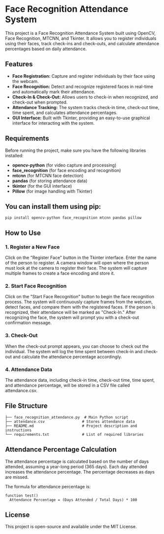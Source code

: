 # Face Recognition Attendance System
This project is a Face Recognition Attendance System built using OpenCV, Face Recognition, MTCNN, and Tkinter. It allows you to register individuals using their faces, track check-ins and check-outs, and calculate attendance percentages based on daily attendance.

## Features
- **Face Registration:** Capture and register individuals by their face using the webcam.
- **Face Recognition:** Detect and recognize registered faces in real-time and automatically mark their attendance.
- **Check-In & Check-Out:** Allows users to check-in when recognized, and check-out when prompted.
- **Attendance Tracking:** The system tracks check-in time, check-out time, time spent, and calculates attendance percentages.
- **GUI Interface:** Built with Tkinter, providing an easy-to-use graphical interface for interacting with the system.

## Requirements
Before running the project, make sure you have the following libraries installed:
- **opencv-python** (for video capture and processing)
- **face_recognition** (for face encoding and recognition)
- **mtcnn** (for MTCNN face detection)
- **pandas** (for storing attendance data)
- **tkinter** (for the GUI interface)
- **Pillow** (for image handling with Tkinter)

## You can install them using pip:
``` function test()
pip install opencv-python face_recognition mtcnn pandas pillow
```
## How to Use

### 1. Register a New Face
Click on the "Register Face" button in the Tkinter interface.
Enter the name of the person to register.
A camera window will open where the person must look at the camera to register their face. The system will capture multiple frames to create a face encoding and store it.

### 2. Start Face Recognition
Click on the "Start Face Recognition" button to begin the face recognition process.
The system will continuously capture frames from the webcam, detect faces, and compare them with the registered faces.
If the person is recognized, their attendance will be marked as "Check-In."
After recognizing the face, the system will prompt you with a check-out confirmation message.

### 3. Check-Out
When the check-out prompt appears, you can choose to check out the individual.
The system will log the time spent between check-in and check-out and calculate the attendance percentage accordingly.

### 4. Attendance Data
The attendance data, including check-in time, check-out time, time spent, and attendance percentage, will be stored in a CSV file called attendance.csv.

## File Structure

```
├── face_recognition_attendance.py  # Main Python script
├── attendance.csv                 # Stores attendance data
├── README.md                      # Project description and instructions
└── requirements.txt               # List of required libraries
```
## Attendance Percentage Calculation
The attendance percentage is calculated based on the number of days attended, assuming a year-long period (365 days). Each day attended increases the attendance percentage. The percentage decreases as days are missed.

The formula for attendance percentage is:
```
function test()
  Attendance Percentage = (Days Attended / Total Days) * 100
```
## License
This project is open-source and available under the MIT License.

